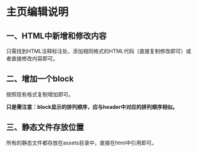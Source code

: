 # 主页编辑说明
  
## 一、HTML中新增和修改内容
  
只需找到HTML注释标注处，添加相同格式的HTML代码（直接复制修改即可）或者直接修改内容即可。

## 二、增加一个block

按照现有格式复制增加即可。

**只是需注意：block显示的排列顺序，应与header中对应的排列顺序相似。**

## 三、静态文件存放位置

所有的静态文件都存放在assets目录中，直接在html中引用即可。